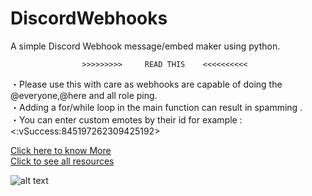# DiscordWebhooks
A simple Discord Webhook message/embed maker using python.


                    >>>>>>>>>     READ THIS    <<<<<<<<<<

・Please use this with care as webhooks are capable of doing the @everyone,@here and all role ping. <br/>
・Adding a for/while loop in the main function can result in spamming . <br/>
・You can enter custom emotes by their id for example : <:vSuccess:845197262309425192> 


[Click here to know More](https://support.discord.com/hc/en-us/articles/228383668-Intro-to-Webhooks)<br/>
[Click to see all resources](https://discord.com/developers/docs/resources/webhook)

![alt text](https://hackaday.com/wp-content/uploads/2018/02/discord-python-webhooks-featured.jpg?w=800)
